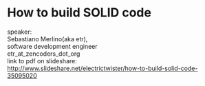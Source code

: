 # How to build SOLID code  
speaker:   
    Sebastiano Merlino(aka etr),   
    software development engineer  
    etr_at_zencoders_dot_org  
link to pdf on slideshare:  
    http://www.slideshare.net/electrictwister/how-to-build-solid-code-35095020  
